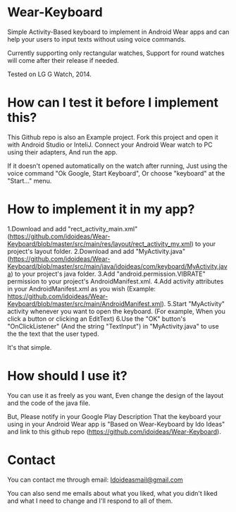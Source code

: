 Wear-Keyboard
=============

Simple Activity-Based keyboard to implement in Android Wear apps and can help your users to input texts without using voice commands.

Currently supporting only rectangular watches, Support for round watches will come after their release if needed.

Tested on LG G Watch, 2014.

How can I test it before I implement this?
=============
This Github repo is also an Example project. Fork this project and open it with Android Studio or InteliJ. Connect your Android Wear watch to PC using their adapters, And run the app.

If it doesn't opened automatically on the watch after running, Just using the voice command "Ok Google, Start Keyboard", Or choose "keyboard" at the "Start..." menu.

How to implement it in my app?
=============
1.Download and add "rect_activity_main.xml" (https://github.com/idoideas/Wear-Keyboard/blob/master/src/main/res/layout/rect_activity_my.xml) to your project's layout folder.
2.Download and add "MyActivity.java" (https://github.com/idoideas/Wear-Keyboard/blob/master/src/main/java/idoideas/com/keyboard/MyActivity.java) to your project's java folder.
3.Add "android.permission.VIBRATE" permission to your project's AndroidManifest.xml.
4.Add activity attributes in your AndroidManifest.xml as you wish (Example: https://github.com/idoideas/Wear-Keyboard/blob/master/src/main/AndroidManifest.xml).
5.Start "MyActivity" activity whenever you want to open the keyboard. (For example, When you click a button or clicking an EditText)
6.Use the "OK" button's "OnClickListener" (And the string "TextInput") in "MyActivity.java" to use the the text that the user typed.

It's that simple.

How should I use it?
=============
You can use it as freely as you want, Even change the design of the layout and the code of the java file.

But, Please notify in your Google Play Description That the keyboard your using in your Android Wear app is "Based on Wear-Keyboard by Ido Ideas" and link to this github repo (https://github.com/idoideas/Wear-Keyboard).

Contact
=============
You can contact me through email: Idoideasmail@gmail.com

You can also send me emails about what you liked, what you didn't liked and what I need to change and I'll respond to all of them.
